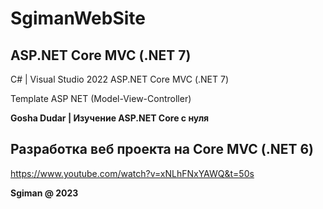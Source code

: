 # SgimanWebSite

## ASP.NET Core MVC (.NET 7)

С# | Visual Studio 2022
ASP.NET Core MVC (.NET 7) 

Template ASP NET (Model-View-Controller)

**Gosha Dudar | Изучение ASP.NET Core с нуля**

## Разработка веб проекта на Core MVC (.NET 6)

https://www.youtube.com/watch?v=xNLhFNxYAWQ&t=50s

**Sgiman @ 2023**
